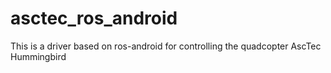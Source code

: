 asctec_ros_android
==================

This is a driver based on ros-android for controlling the quadcopter AscTec Hummingbird

